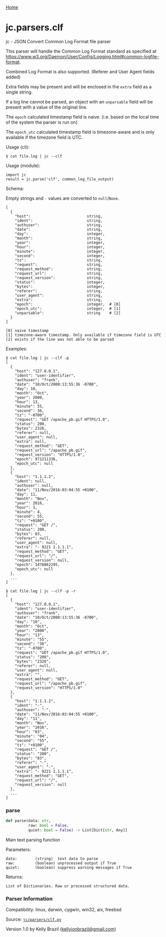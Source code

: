 [Home](https://kellyjonbrazil.github.io/jc/)
<a id="jc.parsers.clf"></a>

# jc.parsers.clf

jc - JSON Convert Common Log Format file parser

This parser will handle the Common Log Format standard as specified at
https://www.w3.org/Daemon/User/Config/Logging.html#common-logfile-format.

Combined Log Format is also supported. (Referer and User Agent fields added)

Extra fields may be present and will be enclosed in the `extra` field as
a single string.

If a log line cannot be parsed, an object with an `unparsable` field will
be present with a value of the original line.

The `epoch` calculated timestamp field is naive. (i.e. based on the
local time of the system the parser is run on)

The `epoch_utc` calculated timestamp field is timezone-aware and is
only available if the timezone field is UTC.

Usage (cli):

    $ cat file.log | jc --clf

Usage (module):

    import jc
    result = jc.parse('clf', common_log_file_output)

Schema:

Empty strings and `-` values are converted to `null`/`None`.

    [
      {
        "host":                         string,
        "ident":                        string,
        "authuser":                     string,
        "date":                         string,
        "day":                          integer,
        "month":                        string,
        "year":                         integer,
        "hour":                         integer,
        "minute":                       integer,
        "second":                       integer,
        "tz":                           string,
        "request":                      string,
        "request_method":               string,
        "request_url":                  string,
        "request_version":              string,
        "status":                       integer,
        "bytes":                        integer,
        "referer":                      string,
        "user_agent":                   string,
        "extra":                        string,
        "epoch":                        integer,  # [0]
        "epoch_utc":                    integer,  # [1]
        "unparsable":                   string    # [2]
      }
    ]

    [0] naive timestamp
    [1] timezone-aware timestamp. Only available if timezone field is UTC
    [2] exists if the line was not able to be parsed

Examples:

    $ cat file.log | jc --clf -p
    [
      {
        "host": "127.0.0.1",
        "ident": "user-identifier",
        "authuser": "frank",
        "date": "10/Oct/2000:13:55:36 -0700",
        "day": 10,
        "month": "Oct",
        "year": 2000,
        "hour": 13,
        "minute": 55,
        "second": 36,
        "tz": "-0700",
        "request": "GET /apache_pb.gif HTTPS/1.0",
        "status": 200,
        "bytes": 2326,
        "referer": null,
        "user_agent": null,
        "extra": null,
        "request_method": "GET",
        "request_url": "/apache_pb.gif",
        "request_version": "HTTPS/1.0",
        "epoch": 971211336,
        "epoch_utc": null
      },
      {
        "host": "1.1.1.2",
        "ident": null,
        "authuser": null,
        "date": "11/Nov/2016:03:04:55 +0100",
        "day": 11,
        "month": "Nov",
        "year": 2016,
        "hour": 3,
        "minute": 4,
        "second": 55,
        "tz": "+0100",
        "request": "GET /",
        "status": 200,
        "bytes": 83,
        "referer": null,
        "user_agent": null,
        "extra": "- 9221 1.1.1.1",
        "request_method": "GET",
        "request_url": "/",
        "request_version": null,
        "epoch": 1478862295,
        "epoch_utc": null
      },
      ...
    ]

    $ cat file.log | jc --clf -p -r
    [
      {
        "host": "127.0.0.1",
        "ident": "user-identifier",
        "authuser": "frank",
        "date": "10/Oct/2000:13:55:36 -0700",
        "day": "10",
        "month": "Oct",
        "year": "2000",
        "hour": "13",
        "minute": "55",
        "second": "36",
        "tz": "-0700",
        "request": "GET /apache_pb.gif HTTPS/1.0",
        "status": "200",
        "bytes": "2326",
        "referer": null,
        "user_agent": null,
        "extra": "",
        "request_method": "GET",
        "request_url": "/apache_pb.gif",
        "request_version": "HTTPS/1.0"
      },
      {
        "host": "1.1.1.2",
        "ident": "-",
        "authuser": "-",
        "date": "11/Nov/2016:03:04:55 +0100",
        "day": "11",
        "month": "Nov",
        "year": "2016",
        "hour": "03",
        "minute": "04",
        "second": "55",
        "tz": "+0100",
        "request": "GET /",
        "status": "200",
        "bytes": "83",
        "referer": "-",
        "user_agent": "-",
        "extra": "- 9221 1.1.1.1",
        "request_method": "GET",
        "request_url": "/",
        "request_version": null
      },
      ...
    ]

<a id="jc.parsers.clf.parse"></a>

### parse

```python
def parse(data: str,
          raw: bool = False,
          quiet: bool = False) -> List[Dict[str, Any]]
```

Main text parsing function

Parameters:

    data:        (string)  text data to parse
    raw:         (boolean) unprocessed output if True
    quiet:       (boolean) suppress warning messages if True

Returns:

    List of Dictionaries. Raw or processed structured data.

### Parser Information
Compatibility:  linux, darwin, cygwin, win32, aix, freebsd

Source: [`jc/parsers/clf.py`](https://github.com/kellyjonbrazil/jc/blob/master/jc/parsers/clf.py)

Version 1.0 by Kelly Brazil (kellyjonbrazil@gmail.com)
